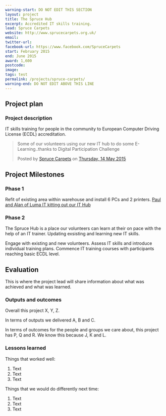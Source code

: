 ```yaml
---
warning-start: DO NOT EDIT THIS SECTION
layout: project
title: The Spruce Hub
excerpt: Accredited IT skills training.
lead: Spruce Carpets
website: http://www.sprucecarpets.org.uk/
email: 
twitter-url: 
facebook-url: https://www.facebook.com/SpruceCarpets
start: February 2015
end: June 2015
award: 1,600
postcode: 
image:
tags: test
permalink: /projects/spruce-carpets/
warning-end: DO NOT EDIT ABOVE THIS LINE
---
```


## Project plan

### Project description

IT skills training for people in the community to European Computer Driving License (ECDL) accreditation. 

<div id="fb-root"></div><script>(function(d, s, id) {  var js, fjs = d.getElementsByTagName(s)[0];  if (d.getElementById(id)) return;  js = d.createElement(s); js.id = id;  js.src = "//connect.facebook.net/en_GB/sdk.js#xfbml=1&version=v2.3";  fjs.parentNode.insertBefore(js, fjs);}(document, 'script', 'facebook-jssdk'));</script><div class="fb-post" data-href="https://www.facebook.com/SpruceCarpets/posts/918092131587837" data-width="500"><div class="fb-xfbml-parse-ignore"><blockquote cite="https://www.facebook.com/SpruceCarpets/posts/918092131587837"><p>Some of our volunteers using our new IT hub to do some E-Learning..thanks to Digital Participation Challenge</p>Posted by <a href="https://www.facebook.com/SpruceCarpets">Spruce Carpets</a> on <a href="https://www.facebook.com/SpruceCarpets/posts/918092131587837">Thursday, 14 May 2015</a></blockquote></div></div>


## Project Milestones

### Phase 1

Refit of existing area within warehouse and install 6 PCs and 2 printers.
[Paul and Alan of Luma IT kitting out our IT Hub](https://www.facebook.com/SpruceCarpets/photos/a.422650351132020.103839.418819251515130/862296600500724/?type=1)

### Phase 2

The Spruce Hub is a place our volunteers can learn at their on pace with the help of an IT trainer. Updating exsisting and learning new IT skills. 

Engage with existing and new volunteers. Assess IT skills and introduce individual training plans. Commence IT training courses with participants reaching basic ECDL level. 



## Evaluation

This is where the project lead will share information about what was achieved and what was learned.

### Outputs and outcomes

Overall this project X, Y, Z.

In terms of outputs we delivered A, B and C.

In terms of outcomes for the people and groups we care about, this project has P, Q and R. We know this because J, K and L.

### Lessons learned

Things that worked well:

1. Text
2. Text
3. Text

Things that we would do differently next time:

1. Text
2. Text
3. Text
